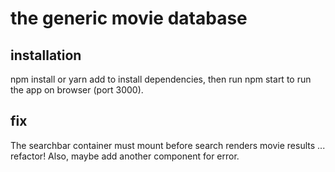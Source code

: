 # the generic movie database

## installation
npm install or yarn add to install dependencies, then run npm start to run the app on browser (port 3000).

## fix
The searchbar container must mount before search renders movie results ... refactor!
Also, maybe add another component for error. 